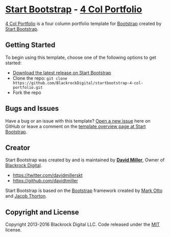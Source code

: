 # [Start Bootstrap](http://startbootstrap.com/) - [4 Col Portfolio](http://startbootstrap.com/template-overviews/4-col-portfolio/)

[4 Col Portfolio](http://startbootstrap.com/template-overviews/4-col-portfolio/) is a four column portfolio template for [Bootstrap](http://getbootstrap.com/) created by [Start Bootstrap](http://startbootstrap.com/).

## Getting Started

To begin using this template, choose one of the following options to get started:
* [Download the latest release on Start Bootstrap](http://startbootstrap.com/template-overviews/4-col-portfolio/)
* Clone the repo: `git clone https://github.com/BlackrockDigital/startbootstrap-4-col-portfolio.git`
* Fork the repo

## Bugs and Issues

Have a bug or an issue with this template? [Open a new issue](https://github.com/BlackrockDigital/startbootstrap-4-col-portfolio/issues) here on GitHub or leave a comment on the [template overview page at Start Bootstrap](http://startbootstrap.com/template-overviews/4-col-portfolio/).

## Creator

Start Bootstrap was created by and is maintained by **[David Miller](http://davidmiller.io/)**, Owner of [Blackrock Digital](http://blackrockdigital.io/).

* https://twitter.com/davidmillerskt
* https://github.com/davidtmiller

Start Bootstrap is based on the [Bootstrap](http://getbootstrap.com/) framework created by [Mark Otto](https://twitter.com/mdo) and [Jacob Thorton](https://twitter.com/fat).

## Copyright and License

Copyright 2013-2016 Blackrock Digital LLC. Code released under the [MIT](https://github.com/BlackrockDigital/startbootstrap-4-col-portfolio/blob/gh-pages/LICENSE) license.